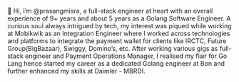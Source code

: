 👋 Hi, I’m @prasangmisra, a full-stack engineer at heart with an overall experience of 9+ years and about 5 years as a Golang Software Engineer.
A curious soul always intrigued by tech, my interest was piqued while working at Mobikwik as an Integration Engineer where I worked across technologies and platforms to integrate the payment wallet for clients like IRCTC, Future Group(BigBazaar), Swiggy, Domino’s, etc.
After working various gigs as full-stack engineer and Payment Operations Manager, I realised my flair for Go Lang hence started my career as a dedicated Golang engineer at Bon and further enhanced my skills at Daimler - MBRDI.
<!---
- 👋 Hi, I’m @prasangmisra
- 👀 I’m interested in ...
- 🌱 I’m currently learning ...
- 💞️ I’m looking to collaborate on ...
- 📫 How to reach me ...
prasangmisra/prasangmisra is a ✨ special ✨ repository because its `README.md` (this file) appears on your GitHub profile.
You can click the Preview link to take a look at your changes.
--->
